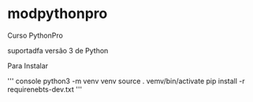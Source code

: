 # modpythonpro
Curso PythonPro

suportadfa versão 3 de Python

Para Instalar

''' console
python3 -m venv venv
source . vemv/bin/activate
pip install -r requirenebts-dev.txt
'''





